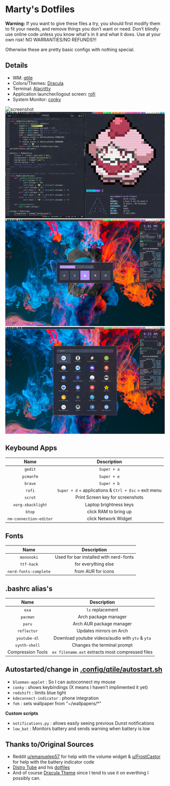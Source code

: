 # Marty's Dotfiles

**Warning:** If you want to give these files a try, you should first modify them to fit your needs, and remove things you don’t want or need. Don’t blindly use online code unless you know what's in it and what it does. Use at your own risk! NO WARRANTIES/NO REFUNDS!!!

Otherwise these are pretty basic configs with nothing special.

## Details

- WM: [qtile](http://www.qtile.org)
- Colors/Themes: [Dracula](https://draculatheme.com)
- Terminal: [Alacritty](https://github.com/alacritty/alacritty)
- Application launcher/logout screen: [rofi](https://github.com/davatorium/rofi)
- System Monitor: [conky](<https://en.wikipedia.org/wiki/Conky_(software)>)

![screenshot](.screenshots/desktop.png)
![screenshot](.screenshots/term-fetch.png)
![screenshot](.screenshots/logout-menu.png)
![screenshot](.screenshots/apps-menu.png)

## Keybound Apps

|          Name          |                      Description                      |
| :--------------------: | :---------------------------------------------------: |
|        `gedit`         |                      `Super + a`                      |
|       `pcmanfm`        |                      `Super + e`                      |
|        `brave`         |                      `Super + b`                      |
|         `rofi`         | `Super + d` = applications & `Ctrl + Esc` = exit menu |
|        `scrot`         |           Print Screen key for screenshots            |
|   `xorg-xbacklight`    |                Laptop brightness keys                 |
|         `btop`         |                 click RAM to bring up                 |
| `nm-connection-editor` |                 click Network Widget                  |

## Fonts

|         Name          |              Description               |
| :-------------------: | :------------------------------------: |
|      `mononoki`       | Used for bar installed with nerd-fonts |
|      `ttf-hack`       |          for everything else           |
| `nerd-fonts-complete` |           from AUR for icons           |

## .bashrc alias's

|       Name        |                   Description                    |
| :---------------: | :----------------------------------------------: |
|       `exa`       |                 `ls` replacement                 |
|     `pacman`      |               Arch package manager               |
|      `paru`       |             Arch AUR package manager             |
|    `reflector`    |             Updates mirrors on Arch              |
|   `youtube-dl`    | Download youtube videos/audio with `ytv` & `yta` |
|   `synth-shell`   |           Changes the terminal prompt            |
| Compression Tools | `ex filename.ext` extracts most compressed files |

## Autostarted/change in [.config/qtile/autostart.sh](https://github.com/Marty1820/dotfiles/blob/master/.config/qtile/autostart.sh)

<!---
+ `picom` : transparency & blur
+ `gnome-keyring-daemon` : It's a keyring
--->

- `blueman-applet` : So I can autoconnect my mouse
- `conky` : shows keybindings (X means I haven't implimented it yet)
- `redshift` : limits blue light
- `kdeconnect-indicator` : phone integration
- `feh` : sets wallpaper from "~/wallpapers/\*"

**Custom scripts**

- `notifications.py` : allows easily seeing previous Dunst notifications
- `low_bat` : Monitors battery and sends warning when battery is low

## Thanks to/Original Sources

- Reddit [u/emanuelep57](https://www.reddit.com/user/emanuelep57) for help with the volume widget & [u/FrostCastor](https://www.reddit.com/user/FrostCastor) for help with the battery indicator code
- [Distro Tube](https://distro.tube/) and his [dotfiles](https://gitlab.com/dwt1/dotfiles)
- And of course [Dracula Theme](https://github.com/dracula/dracula-theme) since I tend to use it on everthing I possibly can.
